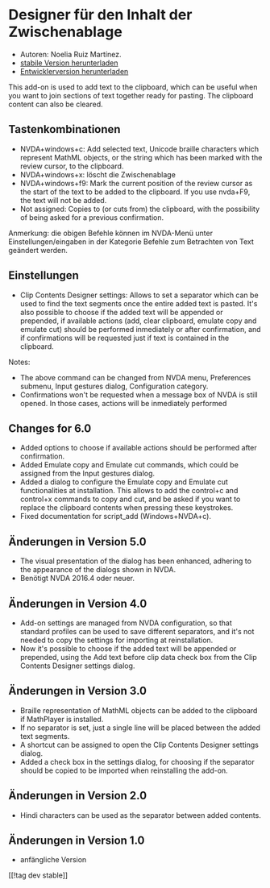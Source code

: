 # Designer für den Inhalt der Zwischenablage  #

*	Autoren: Noelia Ruiz Martínez.
*	[stabile Version herunterladen][1]
*	[Entwicklerversion herunterladen][2]

This add-on is used to add text to the clipboard, which can be useful when
you want to join sections of text together ready for pasting.  The clipboard
content can also be cleared.

## Tastenkombinationen ##
*	NVDA+windows+c: Add selected text, Unicode braille characters which
  represent MathML objects, or the string which has been marked with the
  review cursor, to the clipboard.
*	NVDA+windows+x: löscht die Zwischenablage
*	NVDA+windows+f9: Mark the current position of the review cursor as the start of the text to be added to the clipboard. If you use nvda+F9, the text will not be added.
*	 Not assigned: Copies to (or cuts from) the clipboard, with the possibility of being asked for a previous confirmation.

Anmerkung: die obigen Befehle können im NVDA-Menü unter
Einstellungen/eingaben in der Kategorie Befehle zum Betrachten von Text
geändert werden.

## Einstellungen ##
*	Clip Contents Designer settings: Allows to set a separator which can be used to find the text segments once the entire added text is pasted.
It's also possible to choose if the added text will be appended or prepended, if available actions (add, clear clipboard, emulate copy and emulate cut) should be performed inmediately or after confirmation, and if confirmations will be requested just if text is contained in the clipboard.

Notes:

*	The above command can be changed from NVDA menu, Preferences submenu,
  Input gestures dialog, Configuration category.
*	Confirmations won't be requested when a message box of NVDA is still
  opened. In those cases, actions will be inmediately performed

## Changes for 6.0

*	 Added options to choose if available actions should be performed after confirmation.
*	Added Emulate copy and Emulate cut commands, which could be assigned from the Input gestures dialog.
*	 Added a dialog to configure the Emulate copy and Emulate cut functionalities at installation. This allows to add the control+c and control+x commands to copy and cut, and be asked if you want to replace the clipboard contents when pressing these keystrokes.
*	Fixed documentation for script_add (Windows+NVDA+c).

## Änderungen in Version 5.0 ##

*	The visual presentation of the dialog has been enhanced, adhering to the
  appearance of the dialogs shown in NVDA.
*	Benötigt NVDA 2016.4 oder neuer.

## Änderungen in Version 4.0 ##
*	Add-on settings are managed from NVDA configuration, so that standard
  profiles can be used to save different separators, and it's not needed to
  copy the settings for importing at reinstallation.
*	Now it's possible to choose if the added text will be appended or
  prepended, using the Add text before clip data check box from the Clip
  Contents Designer settings dialog.

## Änderungen in Version 3.0 ##
*	Braille representation of MathML objects can be added to the clipboard if
  MathPlayer is installed.
*	If no separator is set, just a single line will be placed between the
  added text segments.
*	A shortcut can be assigned to open the Clip Contents Designer settings
  dialog.
*	Added a check box in the settings dialog, for choosing if the separator
  should be copied to be imported when reinstalling the add-on.

## Änderungen in Version 2.0 ##
*	Hindi characters can be used as the separator between added contents.

## Änderungen in Version 1.0 ##
*	anfängliche Version

[[!tag dev stable]]

[1]: http://addons.nvda-project.org/files/get.php?file=ccd

[2]: http://addons.nvda-project.org/files/get.php?file=ccd-dev
